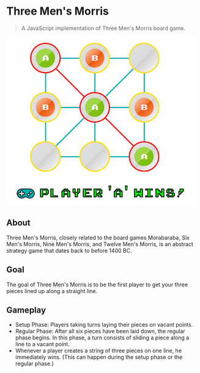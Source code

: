 Three Men's Morris
===============
>A JavaScript implementation of Three Men's Morris board game.

![alt tag](https://raw.githubusercontent.com/raghavcreddy/ThreeMensMorris/gh-pages/images/game.png)

About
-----
Three Men's Morris, closely related to the board games Morabaraba, Six Men's Morris, Nine Men's Morris, and Twelve Men's Morris, is an abstract strategy game that dates back to before 1400 BC.

Goal
----
The goal of Three Men's Morris is to be the first player to get your three pieces lined up along a straight line.

Gameplay
--------
- Setup Phase: Players taking turns laying their pieces on vacant points. 
- Regular Phase: After all six pieces have been laid down, the regular phase begins. In this phase, a turn consists of sliding a piece along a line to a vacant point. 
- Whenever a player creates a string of three pieces on one line, he immediately wins. (This can happen during the setup phase or the regular phase.)